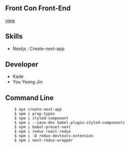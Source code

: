 ## Front Con Front-End
<a href="https://frontcon-show5116.vercel.app/">view</a>
## Skills
<ul>
    <li>Nextjs : Create-next-app</li>
</ul>

## Developer
<ul>
    <li>Kade</li>
    <li>You Yeong Jin</li>
</ul>

## Command Line

```
    $ npx create-next-app
    $ npm i prop-types
    $ npm i styled-component
    $ npm i --save-dev babel-plugin-styled-components
    $ npm i babel-preset-next
    $ npm i redux react-redux
    $ npm i -D redux-devtools-extension
    $ npm i next-redux-wrapper
```
